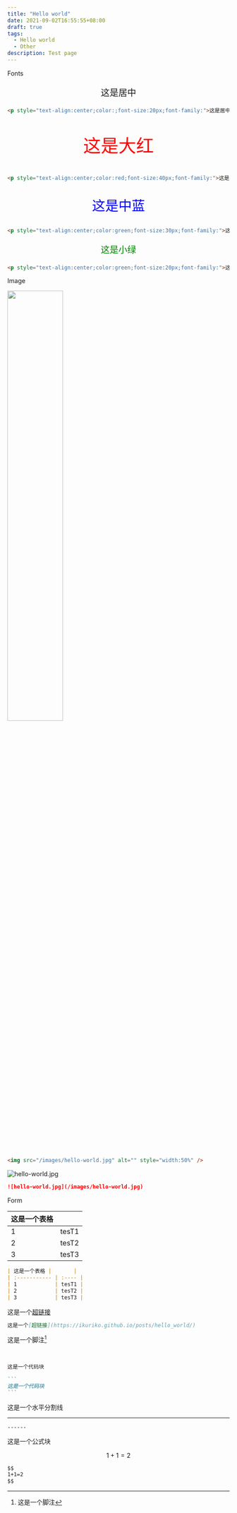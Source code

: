 ```yaml
---
title: "Hello world"
date: 2021-09-02T16:55:55+08:00
draft: true
tags:
  - Hello world
  - Other
description: Test page
---
```






Fonts 

<p style="text-align:center;color:;font-size:20px;font-family:arial">这是居中</p> 

```md
<p style="text-align:center;color:;font-size:20px;font-family:">这是居中</p> 
```

<p style="text-align:center;color:red;font-size:40px;">这是大红</p> 

```md
<p style="text-align:center;color:red;font-size:40px;font-family:">这是红色</p> 
```

<p style="text-align:center;color:blue;font-size:30px;font-family:">这是中蓝</p> 

```md
<p style="text-align:center;color:green;font-size:30px;font-family:">这是中蓝</p> 
```

<p style="text-align:center;color:green;font-size:20px;font-family:">这是小绿</p> 

```md
<p style="text-align:center;color:green;font-size:20px;font-family:">这小绿</p> 
```

Image



<img src="/images/hello-world.jpg" alt="" style="width:50%" />



```md
<img src="/images/hello-world.jpg" alt="" style="width:50%" />
```



![hello-world.jpg](/images/hello-world.jpg)



```md
![hello-world.jpg](/images/hello-world.jpg)
```



Form

| 这是一个表格 |       |
| :----------- | :---- |
| 1            | tesT1 |
| 2            | tesT2 |
| 3            | tesT3 |
```md
| 这是一个表格 |       |
| :----------- | :---- |
| 1            | tesT1 |
| 2            | tesT2 |
| 3            | tesT3 |
```



这是一个[超链接](https://ikuriko.github.io/posts/hello_world/)

```md
这是一个[超链接](https://ikuriko.github.io/posts/hello_world/)
```



这是一个脚注[^1]

[^1]: 这是一个脚注

​		


```md
这是一个代码块
```

````md
```
这是一个代码块
```
````



这是一个水平分割线

------



```
------
```



这是一个公式块

$$
1+1=2
$$

```md
$$
1+1=2
$$
```